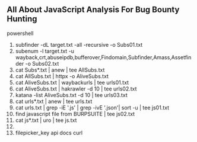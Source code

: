 ## All About JavaScript Analysis For Bug Bounty Hunting
powershell

 1. subfinder -dL target.txt -all -recursive -o Subs01.txt
 2. subenum -l target.txt -u wayback,crt,abuseipdb,bufferover,Findomain,Subfinder,Amass,Assetfinder -o Subs02.txt
 3. cat Subs*.txt | anew | tee AllSubs.txt
 4. cat AllSubs.txt | httpx -o AliveSubs.txt
 5. cat AliveSubs.txt | waybackurls | tee urls01.txt
 6. cat AliveSubs.txt | hakrawler -d 10 | tee urls02.txt
 7. katana -list AliveSubs.txt -d 10 | tee urls03.txt
 8. cat urls*.txt | anew | tee urls.txt
 9. cat urls.txt | grep -iE '.js' | grep -ivE '.json'| sort -u | tee js01.txt
10. find javascript file from BURPSUITE | tee js02.txt
11. cat js*.txt | uro | tee js.txt
12. 
13. filepicker_key api docs curl
```
